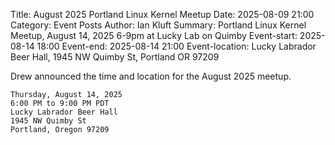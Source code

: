Title: August 2025 Portland Linux Kernel Meetup
Date: 2025-08-09 21:00
Category: Event Posts
Author: Ian Kluft
Summary: Portland Linux Kernel Meetup, August 14, 2025 6-9pm at Lucky Lab on Quimby
Event-start: 2025-08-14 18:00
Event-end: 2025-08-14 21:00
Event-location: Lucky Labrador Beer Hall, 1945 NW Quimby St, Portland OR 97209

Drew announced the time and location for the August 2025 meetup.

    Thursday, August 14, 2025
    6:00 PM to 9:00 PM PDT
    Lucky Labrador Beer Hall
    1945 NW Quimby St
    Portland, Oregon 97209

